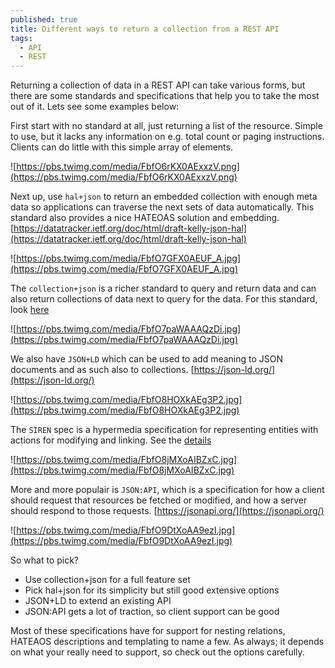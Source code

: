 ```yaml
---
published: true
title: Different ways to return a collection from a REST API
tags:
  - API
  - REST  
---
```


Returning a collection of data in a REST API can take various forms, but there are some standards and specifications that help you to take the most out of it. Lets see some examples below:

First start with no standard at all, just returning a list of the resource. Simple to use, but it lacks any information on e.g. total count or paging instructions. Clients can do little with this simple array of elements.

![https://pbs.twimg.com/media/FbfO6rKX0AExxzV.png](https://pbs.twimg.com/media/FbfO6rKX0AExxzV.png)

Next up, use `hal+json` to return an embedded collection with enough meta data so applications can traverse the next sets of data automatically. This standard also provides a nice HATEOAS solution and embedding. [https://datatracker.ietf.org/doc/html/draft-kelly-json-hal](https://datatracker.ietf.org/doc/html/draft-kelly-json-hal)

![https://pbs.twimg.com/media/FbfO7GFX0AEUF_A.jpg](https://pbs.twimg.com/media/FbfO7GFX0AEUF_A.jpg)

The `collection+json` is a richer standard to query and return data and can also return collections of data next to query for the data. For this standard, look [here](http://amundsen.com/media-types/collection/format/)

![https://pbs.twimg.com/media/FbfO7paWAAAQzDi.jpg](https://pbs.twimg.com/media/FbfO7paWAAAQzDi.jpg)

We also have `JSON+LD` which can be used to add meaning to JSON documents and as such also to collections. [https://json-ld.org/](https://json-ld.org/)

![https://pbs.twimg.com/media/FbfO8HOXkAEg3P2.jpg](https://pbs.twimg.com/media/FbfO8HOXkAEg3P2.jpg)

The `SIREN` spec is a hypermedia specification for representing entities with actions for modifying and linking. See the [details](https://github.com/kevinswiber/siren)

![https://pbs.twimg.com/media/FbfO8jMXoAIBZxC.jpg](https://pbs.twimg.com/media/FbfO8jMXoAIBZxC.jpg)

More and more populair is `JSON:API`, which is a specification for how a client should request that resources be fetched or modified, and how a server should respond to those requests. [https://jsonapi.org/](https://jsonapi.org/)

![https://pbs.twimg.com/media/FbfO9DtXoAA9ezI.jpg](https://pbs.twimg.com/media/FbfO9DtXoAA9ezI.jpg)

So what to pick? 

- Use collection+json for a full feature set 
- Pick hal+json for its simplicity but still good extensive options 
- JSON+LD to extend an existing API 
- JSON:API gets a lot of traction, so client support can be good

Most of these specifications have for support for nesting relations, HATEAOS descriptions and templating to name a few. As always; it depends on what your really need to support, so check out the options carefully.

